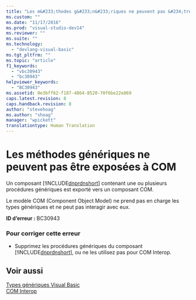 ```yaml
---
title: "Les m&#233;thodes g&#233;n&#233;riques ne peuvent pas &#234;tre expos&#233;es &#224; COM | Microsoft Docs"
ms.custom: ""
ms.date: "11/17/2016"
ms.prod: "visual-studio-dev14"
ms.reviewer: ""
ms.suite: ""
ms.technology: 
  - "devlang-visual-basic"
ms.tgt_pltfrm: ""
ms.topic: "article"
f1_keywords: 
  - "vbc30943"
  - "bc30943"
helpviewer_keywords: 
  - "BC30943"
ms.assetid: 0e3bff62-f187-4864-8520-70f6be22e869
caps.latest.revision: 8
caps.handback.revision: 8
author: "stevehoag"
ms.author: "shoag"
manager: "wpickett"
translationtype: Human Translation
---
```

# Les m&#233;thodes g&#233;n&#233;riques ne peuvent pas &#234;tre expos&#233;es &#224; COM
Un composant [!INCLUDE[dnprdnshort](../../csharp/getting-started/includes/dnprdnshort_md.md)] contenant une ou plusieurs procédures génériques est exporté vers un composant COM.  
  
 Le modèle COM \(Component Object Model\) ne prend pas en charge les types génériques et ne peut pas interagir avec eux.  
  
 **ID d’erreur :** BC30943  
  
### Pour corriger cette erreur  
  
-   Supprimez les procédures génériques du composant [!INCLUDE[dnprdnshort](../../csharp/getting-started/includes/dnprdnshort_md.md)], ou ne les utilisez pas pour COM Interop.  
  
## Voir aussi  
 [Types génériques Visual Basic](../../visual-basic/programming-guide/language-features/data-types/generic-types.md)   
 [COM Interop](../../visual-basic/programming-guide/com-interop/index.md)